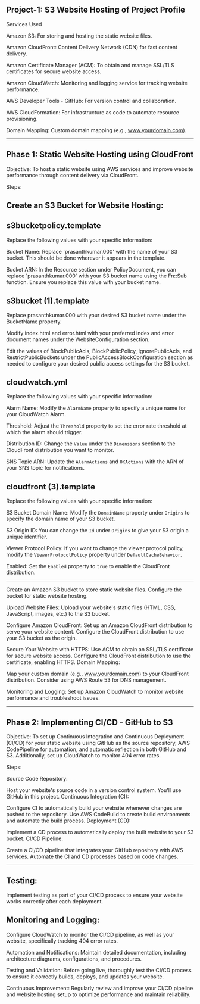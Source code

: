 Project-1: S3 Website Hosting of Project Profile
--------------------------------------------------

Services Used


Amazon S3: For storing and hosting the static website files.


Amazon CloudFront: Content Delivery Network (CDN) for fast content delivery.


Amazon Certificate Manager (ACM): To obtain and manage SSL/TLS certificates for secure website access.


Amazon CloudWatch: Monitoring and logging service for tracking website performance.


AWS Developer Tools - GitHub: For version control and collaboration.


AWS CloudFormation: For infrastructure as code to automate resource provisioning.


Domain Mapping: Custom domain mapping (e.g., www.yourdomain.com).


-----------------------------------------------------

Phase 1: Static Website Hosting using CloudFront
-----------------------------------------------------

Objective: To host a static website using AWS services and improve website performance through content delivery via CloudFront.

Steps:

Create an S3 Bucket for Website Hosting:
-----------------------------------------------------

s3bucketpolicy.template
-----------------------------------------------------
Replace the following values with your specific information:

Bucket Name: Replace 'prasanthkumar.000' with the name of your S3 bucket. This should be done wherever it appears in the template.

Bucket ARN: In the Resource section under PolicyDocument, you can replace 'prasanthkumar.000' with your S3 bucket name using the Fn::Sub function. Ensure you replace this value with your bucket name.

s3bucket (1).template
----------------------------------------------------
Replace prasanthkumar.000 with your desired S3 bucket name under the BucketName property.

Modify index.html and error.html with your preferred index and error document names under the WebsiteConfiguration section.

Edit the values of BlockPublicAcls, BlockPublicPolicy, IgnorePublicAcls, and RestrictPublicBuckets under the PublicAccessBlockConfiguration section as needed to configure your desired public access settings for the S3 bucket.

cloudwatch.yml
---------------------------------------------------
Replace the following values with your specific information:

Alarm Name: Modify the `AlarmName` property to specify a unique name for your CloudWatch Alarm.
     
Threshold: Adjust the `Threshold` property to set the error rate threshold at which the alarm should trigger.
     
Distribution ID: Change the `Value` under the `Dimensions` section to the CloudFront distribution you want to monitor.
     
SNS Topic ARN: Update the `AlarmActions` and `OKActions` with the ARN of your SNS topic for notifications.

cloudfront (3).template
---------------------------------------------------
 Replace the following values with your specific information:
 
S3 Bucket Domain Name: Modify the `DomainName` property under `Origins` to specify the domain name of your S3 bucket. 

S3 Origin ID: You can change the `Id` under `Origins` to give your S3 origin a unique identifier.

Viewer Protocol Policy: If you want to change the viewer protocol policy, modify the `ViewerProtocolPolicy` property under `DefaultCacheBehavior`.

Enabled: Set the `Enabled` property to `true` to enable the CloudFront distribution.

---------------------------------------------------

Create an Amazon S3 bucket to store static website files.
Configure the bucket for static website hosting.

Upload Website Files:
Upload your website's static files (HTML, CSS, JavaScript, images, etc.) to the S3 bucket.

Configure Amazon CloudFront:
Set up an Amazon CloudFront distribution to serve your website content.
Configure the CloudFront distribution to use your S3 bucket as the origin.

Secure Your Website with HTTPS:
Use ACM to obtain an SSL/TLS certificate for secure website access.
Configure the CloudFront distribution to use the certificate, enabling HTTPS.
Domain Mapping:

Map your custom domain (e.g., www.yourdomain.com) to your CloudFront distribution. Consider using AWS Route 53 for DNS management.

Monitoring and Logging:
Set up Amazon CloudWatch to monitor website performance and troubleshoot issues.

-------------------------------------------------------

Phase 2: Implementing CI/CD - GitHub to S3
-------------------------------------------------------

Objective: To set up Continuous Integration and Continuous Deployment (CI/CD) for your static website using GitHub as the source repository, AWS CodePipeline for automation, and automatic reflection in both GitHub and S3. Additionally, set up CloudWatch to monitor 404 error rates.

Steps:

Source Code Repository:

Host your website's source code in a version control system. You'll use GitHub in this project.
Continuous Integration (CI):


Configure CI to automatically build your website whenever changes are pushed to the repository.
Use AWS CodeBuild to create build environments and automate the build process.
Deployment (CD):


Implement a CD process to automatically deploy the built website to your S3 bucket.
CI/CD Pipeline:


Create a CI/CD pipeline that integrates your GitHub repository with AWS services.
Automate the CI and CD processes based on code changes.

-------------------------------------------------------

Testing:
-------------------------------------------------------

Implement testing as part of your CI/CD process to ensure your website works correctly after each deployment.

Monitoring and Logging:
-------------------------------------------------------

Configure CloudWatch to monitor the CI/CD pipeline, as well as your website, specifically tracking 404 error rates.

Automation and Notifications:
Maintain detailed documentation, including architecture diagrams, configurations, and procedures.

Testing and Validation:
Before going live, thoroughly test the CI/CD process to ensure it correctly builds, deploys, and updates your website.

Continuous Improvement:
Regularly review and improve your CI/CD pipeline and website hosting setup to optimize performance and maintain reliability.
